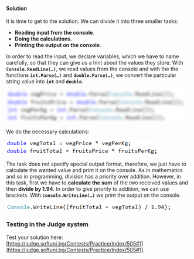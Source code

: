 #### Solution 

It is time to get to the solution. We can divide it into three smaller tasks:  
* **Reading input from the console**.
* **Doing the calculations**.
* **Printing the output on the console**.

In order to read the input, we declare variables, which we have to name carefully, so that they can give us a hint about the values they store. With **`Console.ReadLine(…)`**, we read values from the console and with the the functions **`int.Parse(…)`** and **`double.Parse(…)`**, we convert the particular string value into **`int`** and **`double`**.

![](/assets/chapter-2-2-images/02.Vegetable-market-01.png)

We do the necessary calculations:  

![](/assets/chapter-2-2-images/02.Vegetable-market-02.png)

The task does not specify special output format, therefore, we just have to calculate the wanted value and print it on the console. As in mathematics and so in programming, division has a priority over addition. However, in this task, first we have to **calculate the sum** of the two received values and then **divide by 1.94**. In order to give priority to addition, we can use brackets. With **`Console.WriteLine(…)`** we print the output on the console. 

![](/assets/chapter-2-2-images/02.Vegetable-market-03.png)

### Testing in the Judge system

Test your solution here: [https://judge.softuni.bg/Contests/Practice/Index/505#1](https://judge.softuni.bg/Contests/Practice/Index/505#1).
